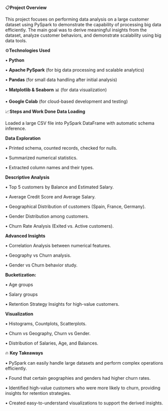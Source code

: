 📋**Project Overview**

This project focuses on performing data analysis on a large customer dataset using PySpark to demonstrate the capability of processing big data efficiently.
The main goal was to derive meaningful insights from the dataset, analyze customer behaviors, and demonstrate scalability using big data tools.

⚙️**Technologies Used**

• **Python** 

• **Apache PySpark**  (for big data processing and scalable analytics)

• **Pandas** (for small data handling after initial analysis)

• **Matplotlib & Seaborn** 📊 (for data visualization)

• **Google Colab** (for cloud-based development and testing)

📈**Steps and Work Done**
 **Data Loading**

  Loaded a large CSV file into PySpark DataFrame with automatic schema inference.

 **Data Exploration**

 • Printed schema, counted records, checked for nulls.

 • Summarized numerical statistics.

 • Extracted column names and their types.

 **Descriptive Analysis**

 • Top 5 customers by Balance and Estimated Salary.

 • Average Credit Score and Average Salary.

 • Geographical Distribution of customers (Spain, France, Germany).

 • Gender Distribution among customers.

 • Churn Rate Analysis (Exited vs. Active customers).

 **Advanced Insights**

 • Correlation Analysis between numerical features.

 • Geography vs Churn analysis.

 • Gender vs Churn behavior study.

  **Bucketization:**

 • Age groups

 • Salary groups

 • Retention Strategy Insights for high-value customers.

 **Visualization**

 • Histograms, Countplots, Scatterplots.

 • Churn vs Geography, Churn vs Gender.

 • Distribution of Salaries, Age, and Balances.

🔥 **Key Takeaways**

• PySpark can easily handle large datasets and perform complex operations efficiently.

• Found that certain geographies and genders had higher churn rates.

• Identified high-value customers who were more likely to churn, providing insights for retention strategies.

• Created easy-to-understand visualizations to support the derived insights.
